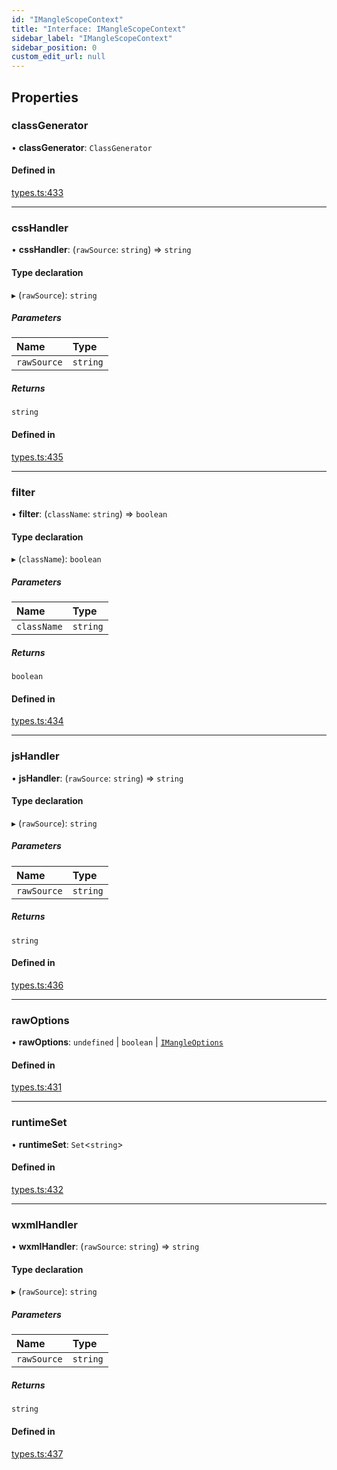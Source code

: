 ```yaml
---
id: "IMangleScopeContext"
title: "Interface: IMangleScopeContext"
sidebar_label: "IMangleScopeContext"
sidebar_position: 0
custom_edit_url: null
---
```


## Properties

### classGenerator

• **classGenerator**: `ClassGenerator`

#### Defined in

[types.ts:433](https://github.com/sonofmagic/weapp-tailwindcss/blob/54db673b/src/types.ts#L433)

---

### cssHandler

• **cssHandler**: (`rawSource`: `string`) => `string`

#### Type declaration

▸ (`rawSource`): `string`

##### Parameters

| Name        | Type     |
| :---------- | :------- |
| `rawSource` | `string` |

##### Returns

`string`

#### Defined in

[types.ts:435](https://github.com/sonofmagic/weapp-tailwindcss/blob/54db673b/src/types.ts#L435)

---

### filter

• **filter**: (`className`: `string`) => `boolean`

#### Type declaration

▸ (`className`): `boolean`

##### Parameters

| Name        | Type     |
| :---------- | :------- |
| `className` | `string` |

##### Returns

`boolean`

#### Defined in

[types.ts:434](https://github.com/sonofmagic/weapp-tailwindcss/blob/54db673b/src/types.ts#L434)

---

### jsHandler

• **jsHandler**: (`rawSource`: `string`) => `string`

#### Type declaration

▸ (`rawSource`): `string`

##### Parameters

| Name        | Type     |
| :---------- | :------- |
| `rawSource` | `string` |

##### Returns

`string`

#### Defined in

[types.ts:436](https://github.com/sonofmagic/weapp-tailwindcss/blob/54db673b/src/types.ts#L436)

---

### rawOptions

• **rawOptions**: `undefined` \| `boolean` \| [`IMangleOptions`](IMangleOptions.md)

#### Defined in

[types.ts:431](https://github.com/sonofmagic/weapp-tailwindcss/blob/54db673b/src/types.ts#L431)

---

### runtimeSet

• **runtimeSet**: `Set`<`string`\>

#### Defined in

[types.ts:432](https://github.com/sonofmagic/weapp-tailwindcss/blob/54db673b/src/types.ts#L432)

---

### wxmlHandler

• **wxmlHandler**: (`rawSource`: `string`) => `string`

#### Type declaration

▸ (`rawSource`): `string`

##### Parameters

| Name        | Type     |
| :---------- | :------- |
| `rawSource` | `string` |

##### Returns

`string`

#### Defined in

[types.ts:437](https://github.com/sonofmagic/weapp-tailwindcss/blob/54db673b/src/types.ts#L437)
